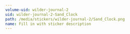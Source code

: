 ```yaml
---
volume-uid: wilder-journal-2
uid: wilder-journal-2-Sand_Clock
path: /media/stickers/wilder-journal-2/Sand_Clock.png
name: Fill in with sticker description
---
```


